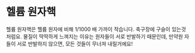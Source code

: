 # 헬륨 원자핵

헬륨 원자핵은 헬륨 원자에 비해 1/1000 배 가까이 작습니다. 축구장에 구슬이 있는것
처럼요. 물질이 딱딱하게 느껴지는 이유는 원자들이 서로 반발하기 때문인데, 만약원
자들이 서로 반발하지 않으면, 모든 것들이 무너져 내릴거에요!
